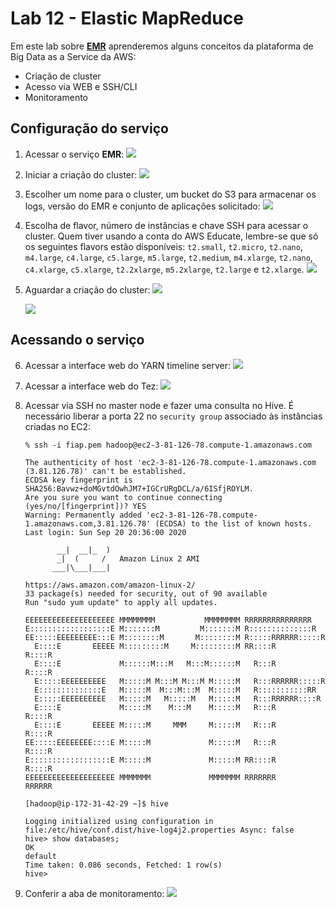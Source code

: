 # Lab 12 - Elastic MapReduce

Em este lab sobre [**EMR**](https://aws.amazon.com/pt/emr) aprenderemos alguns conceitos da plataforma de Big Data as a Service da AWS:
 - Criação de cluster
 - Acesso via WEB e SSH/CLI
 - Monitoramento

## Configuração do serviço
 
1. Acessar o serviço **EMR**:
   ![](https://raw.githubusercontent.com/josecastillolema/fiap/master/shift/multicloud/img/emr0.png)
   
2. Iniciar a criação do cluster:
   ![](https://raw.githubusercontent.com/josecastillolema/fiap/master/shift/multicloud/img/emr1.png)
   
3. Escolher um nome para o cluster, um bucket do S3 para armacenar os logs, versão do EMR e conjunto de aplicações solicitado:
   ![](https://raw.githubusercontent.com/josecastillolema/fiap/master/shift/multicloud/img/emr2.png)

4. Escolha de flavor, número de instâncias e chave SSH para acessar o cluster. Quem tiver usando a conta do AWS Educate, lembre-se que só os seguintes flavors estão disponíveis: `t2.small`, `t2.micro`, `t2.nano`, `m4.large`, `c4.large`, `c5.large`, `m5.large`, `t2.medium`, `m4.xlarge`, `t2.nano`, `c4.xlarge`, `c5.xlarge`, `t2.2xlarge`, `m5.2xlarge`, `t2.large` e `t2.xlarge`.
   ![](https://raw.githubusercontent.com/josecastillolema/fiap/master/shift/multicloud/img/emr3.png)

5. Aguardar a criação do cluster:
   ![](https://raw.githubusercontent.com/josecastillolema/fiap/master/shift/multicloud/img/emr4.png)

   ![](https://raw.githubusercontent.com/josecastillolema/fiap/master/shift/multicloud/img/emr5.png)
  
## Acessando o serviço  
  
6. Acessar a interface web do YARN timeline server:
   ![](https://raw.githubusercontent.com/josecastillolema/fiap/master/shift/multicloud/img/emr6.png)

7. Acessar a interface web do Tez:
   ![](https://raw.githubusercontent.com/josecastillolema/fiap/master/shift/multicloud/img/emr7.png)
   
8. Acessar via SSH no master node e fazer uma consulta no Hive. É necessário liberar a porta 22 no `security group` associado às instâncias criadas no EC2:
    ```
    % ssh -i fiap.pem hadoop@ec2-3-81-126-78.compute-1.amazonaws.com

    The authenticity of host 'ec2-3-81-126-78.compute-1.amazonaws.com (3.81.126.78)' can't be established.
    ECDSA key fingerprint is SHA256:Bavwz+doMGvtdOwhJM7+IGCrURgDCL/a/6ISfjROYLM.
    Are you sure you want to continue connecting (yes/no/[fingerprint])? YES
    Warning: Permanently added 'ec2-3-81-126-78.compute-1.amazonaws.com,3.81.126.78' (ECDSA) to the list of known hosts.
    Last login: Sun Sep 20 20:36:00 2020

           __|  __|_  )
           _|  (     /   Amazon Linux 2 AMI
          ___|\___|___|

    https://aws.amazon.com/amazon-linux-2/
    33 package(s) needed for security, out of 90 available
    Run "sudo yum update" to apply all updates.

    EEEEEEEEEEEEEEEEEEEE MMMMMMMM           MMMMMMMM RRRRRRRRRRRRRRR    
    E::::::::::::::::::E M:::::::M         M:::::::M R::::::::::::::R   
    EE:::::EEEEEEEEE:::E M::::::::M       M::::::::M R:::::RRRRRR:::::R 
      E::::E       EEEEE M:::::::::M     M:::::::::M RR::::R      R::::R
      E::::E             M::::::M:::M   M:::M::::::M   R:::R      R::::R
      E:::::EEEEEEEEEE   M:::::M M:::M M:::M M:::::M   R:::RRRRRR:::::R 
      E::::::::::::::E   M:::::M  M:::M:::M  M:::::M   R:::::::::::RR   
      E:::::EEEEEEEEEE   M:::::M   M:::::M   M:::::M   R:::RRRRRR::::R  
      E::::E             M:::::M    M:::M    M:::::M   R:::R      R::::R
      E::::E       EEEEE M:::::M     MMM     M:::::M   R:::R      R::::R
    EE:::::EEEEEEEE::::E M:::::M             M:::::M   R:::R      R::::R
    E::::::::::::::::::E M:::::M             M:::::M RR::::R      R::::R
    EEEEEEEEEEEEEEEEEEEE MMMMMMM             MMMMMMM RRRRRRR      RRRRRR

    [hadoop@ip-172-31-42-29 ~]$ hive

    Logging initialized using configuration in file:/etc/hive/conf.dist/hive-log4j2.properties Async: false
    hive> show databases;
    OK
    default
    Time taken: 0.086 seconds, Fetched: 1 row(s)
    hive> 

    ```
    
 9. Conferir a aba de monitoramento:
   ![](https://raw.githubusercontent.com/josecastillolema/fiap/master/shift/multicloud/img/emr8.png)

